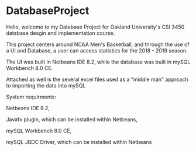 # DatabaseProject

Hello, welcome to my Database Project for Oakland University's CSI 3450 database desgin and implementation course.

This project centers around NCAA Men's Basketball, and through the use of a UI and Database, a user can access statistics for the
2018 - 2019 season.

The UI was built in Netbeans IDE 8.2, while the database was built in mySQL Workbench 8.0 CE.

Attached as well is the several excel files used as a "middle man" approach to importing the data into mySQL

System requirments:

  Netbeans IDE 8.2, 
  
  Javafx plugin, which can be installed within Netbeans,   
  
  mySQL Workbench 8.0 CE, 
  
  mySQL JBDC Driver, which can be installed within Netbeans
  

